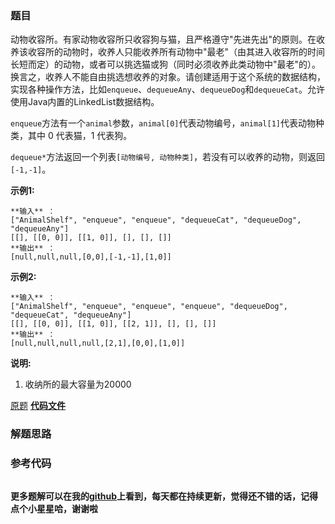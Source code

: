 ### 题目
动物收容所。有家动物收容所只收容狗与猫，且严格遵守"先进先出"的原则。在收养该收容所的动物时，收养人只能收养所有动物中"最老"（由其进入收容所的时间长短而定）的动物，或者可以挑选猫或狗（同时必须收养此类动物中"最老"的）。换言之，收养人不能自由挑选想收养的对象。请创建适用于这个系统的数据结构，实现各种操作方法，比如`enqueue`、`dequeueAny`、`dequeueDog`和`dequeueCat`。允许使用Java内置的LinkedList数据结构。

`enqueue`方法有一个`animal`参数，`animal[0]`代表动物编号，`animal[1]`代表动物种类，其中 0 代表猫，1 代表狗。

`dequeue*`方法返回一个列表`[动物编号, 动物种类]`，若没有可以收养的动物，则返回`[-1,-1]`。

**示例1:**

    
    
    **输入** ：
    ["AnimalShelf", "enqueue", "enqueue", "dequeueCat", "dequeueDog", "dequeueAny"]
    [[], [[0, 0]], [[1, 0]], [], [], []]
    **输出** ：
    [null,null,null,[0,0],[-1,-1],[1,0]]
    

**示例2:**

    
    
    **输入** ：
    ["AnimalShelf", "enqueue", "enqueue", "enqueue", "dequeueDog", "dequeueCat", "dequeueAny"]
    [[], [[0, 0]], [[1, 0]], [[2, 1]], [], [], []]
    **输出** ：
    [null,null,null,null,[2,1],[0,0],[1,0]]
    

**说明:**

  1. 收纳所的最大容量为20000

[原题](https://leetcode-cn.com/problems/animal-shelter-lcci/)    **[代码文件]()**


### 解题思路




### 参考代码

```go


```




**更多题解可以在我的[github](https://github.com/LZH139/leetcode_Go)上看到，每天都在持续更新，觉得还不错的话，记得点个小星星哈，谢谢啦**
